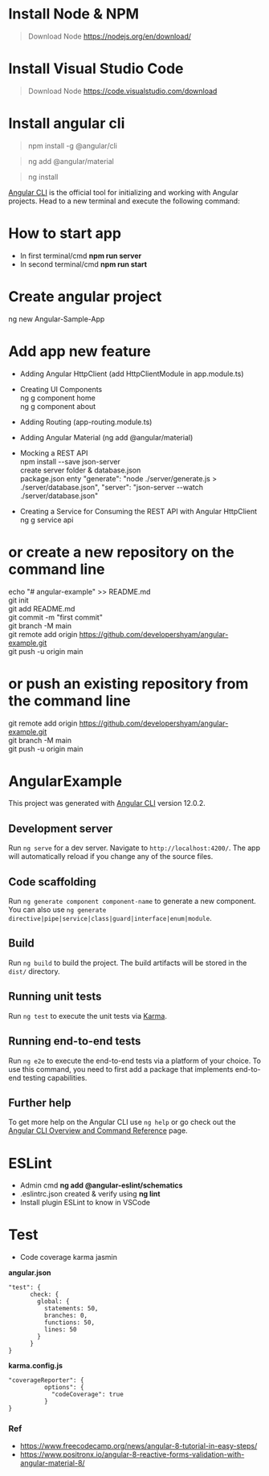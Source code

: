 

# Install Node & NPM
> Download Node https://nodejs.org/en/download/ 

# Install Visual Studio Code
> Download Node https://code.visualstudio.com/download


# Install angular cli
> npm install -g @angular/cli 

> ng add @angular/material

> ng install

[Angular CLI](https://angular.io/cli)  is the official tool for initializing and working with Angular projects. Head to a new terminal and execute the following command:

# How to start app
* In first terminal/cmd __npm run server__
* In second terminal/cmd __npm run start__


# Create angular project
ng new Angular-Sample-App


# Add app new feature
* Adding Angular HttpClient (add HttpClientModule in app.module.ts)
* Creating UI Components \
  ng g component home \
  ng g component about 
* Adding Routing (app-routing.module.ts)
* Adding Angular Material (ng add @angular/material)
* Mocking a REST API \
  npm install --save json-server \
  create server folder & database.json \
  package.json enty 
  "generate": "node ./server/generate.js > ./server/database.json",
  "server": "json-server --watch ./server/database.json"

* Creating a Service for Consuming the REST API with Angular HttpClient \
  ng g service api


# or create a new repository on the command line
echo "# angular-example" >> README.md \
git init \
git add README.md \
git commit -m "first commit" \
git branch -M main \
git remote add origin https://github.com/developershyam/angular-example.git \
git push -u origin main
# or push an existing repository from the command line
git remote add origin https://github.com/developershyam/angular-example.git \
git branch -M main \
git push -u origin main


# AngularExample

This project was generated with [Angular CLI](https://github.com/angular/angular-cli) version 12.0.2.

## Development server

Run `ng serve` for a dev server. Navigate to `http://localhost:4200/`. The app will automatically reload if you change any of the source files.

## Code scaffolding

Run `ng generate component component-name` to generate a new component. You can also use `ng generate directive|pipe|service|class|guard|interface|enum|module`.

## Build

Run `ng build` to build the project. The build artifacts will be stored in the `dist/` directory.

## Running unit tests

Run `ng test` to execute the unit tests via [Karma](https://karma-runner.github.io).

## Running end-to-end tests

Run `ng e2e` to execute the end-to-end tests via a platform of your choice. To use this command, you need to first add a package that implements end-to-end testing capabilities.

## Further help

To get more help on the Angular CLI use `ng help` or go check out the [Angular CLI Overview and Command Reference](https://angular.io/cli) page.


# ESLint
* Admin cmd __ng add @angular-eslint/schematics__
* .eslintrc.json created & verify using __ng lint__
* Install plugin ESLint to know in VSCode

# Test
* Code coverage karma jasmin

__angular.json__
```
"test": {
      check: {
        global: {
          statements: 50,
          branches: 0,
          functions: 50,
          lines: 50
        }
      }
}
```

__karma.config.js__
```
"coverageReporter": {
          options": {
            "codeCoverage": true
          }
}
```

### Ref
* https://www.freecodecamp.org/news/angular-8-tutorial-in-easy-steps/
* https://www.positronx.io/angular-8-reactive-forms-validation-with-angular-material-8/